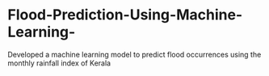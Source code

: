 # Flood-Prediction-Using-Machine-Learning-
Developed a machine learning model to predict flood occurrences using the monthly rainfall index of Kerala
